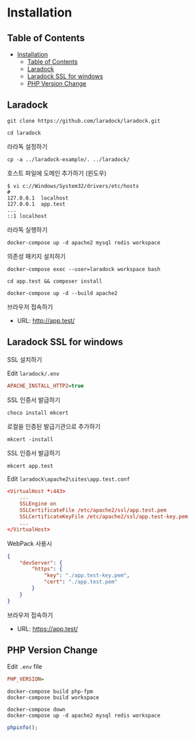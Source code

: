 # Installation

## Table of Contents

- [Installation](#installation)
  - [Table of Contents](#table-of-contents)
  - [Laradock](#laradock)
  - [Laradock SSL for windows](#laradock-ssl-for-windows)
  - [PHP Version Change](#php-version-change)

## Laradock

```shell
git clone https://github.com/laradock/laradock.git
```

```shell
cd laradock
```

라라독 설정하기

```shell
cp -a ../laradock-example/. ../laradock/
```

호스트 파일에 도메인 추가하기 (윈도우)

```shell
$ vi c://Windows/System32/drivers/etc/hosts
#
127.0.0.1  localhost
127.0.0.1  app.test
...
::1 localhost
```

라라독 실행하기

```shell
docker-compose up -d apache2 mysql redis workspace
```

의존성 패키지 설치하기

```shell
docker-compose exec --user=laradock workspace bash
```

```shell
cd app.test && composer install
```

```shell
docker-compose up -d --build apache2
```

브라우저 접속하기

- URL: <http://app.test/>

## Laradock SSL for windows

SSL 설치하기

Edit `laradock/.env`

```ini
APACHE_INSTALL_HTTP2=true
```

SSL 인증서 발급하기

```shell
choco install mkcert
```

로컬을 인증된 발급기관으로 추가하기

```shell
mkcert -install
```

SSL 인증서 발급하기

```shell
mkcert app.test
```

Edit `laradock\apache2\sites\app.test.conf`

```conf
<VirtualHost *:443>
    ...
    SSLEngine on
    SSLCertificateFile /etc/apache2/ssl/app.test.pem
    SSLCertificateKeyFile /etc/apache2/ssl/app.test-key.pem
    ...
</VirtualHost>
```

WebPack 사용시

```json
{
    "devServer": {
        "https": {
            "key": "./app.test-key.pem",
            "cert": "./app.test.pem"
        }
    }
}
```

브라우저 접속하기

- URL: <https://app.test/>

## PHP Version Change

Edit `.env` file

```ini
PHP_VERSION=
```

```shell
docker-compose build php-fpm
docker-compose build workspace
```

```shell
docker-compose down
docker-compose up -d apache2 mysql redis workspace
```

```php
phpinfo();
```
